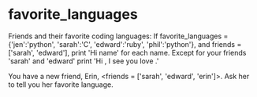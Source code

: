 # favorite_languages
Friends and their favorite coding languages:  If favorite_languages = {'jen':'python', 'sarah':'C', 'edward':'ruby', 'phil':'python'}, 
and friends = ['sarah', 'edward'], print 'Hi name' for each name.  Except for your friends 'sarah' and 'edward' print 'Hi <x>, I see you love <y>.'
  
You have a new friend, Erin, <friends = ['sarah', 'edward', 'erin']>. Ask her to tell you her favorite language.

